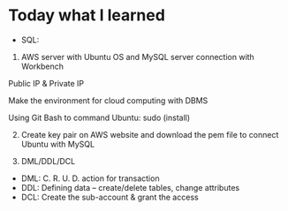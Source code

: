 # Today what I learned

- SQL: 

1) AWS server with Ubuntu OS and MySQL server connection with Workbench

Public IP & Private IP

Make the environment for cloud computing with DBMS

Using Git Bash to command Ubuntu: sudo (install)

2) Create key pair on AWS website and download the pem file to connect Ubuntu with MySQL

3) DML/DDL/DCL

- DML: C. R. U. D. action for transaction
- DDL: Defining data – create/delete tables, change attributes
- DCL: Create the sub-account & grant the access
